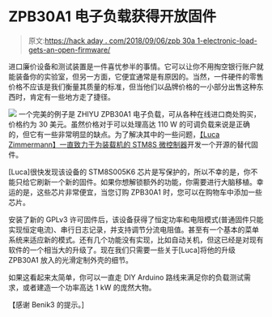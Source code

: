 # ZPB30A1 电子负载获得开放固件

> 原文:[https://hack aday . com/2018/09/06/zpb 30a 1-electronic-load-gets-an-open-firmware/](https://hackaday.com/2018/09/06/zpb30a1-electronic-load-gets-an-open-firmware/)

进口廉价设备和测试装置是一件喜忧参半的事情。它可以让你不用掏空银行账户就能装备你的实验室，但另一方面，它便宜通常是有原因的。当然，一件硬件的零售价格不应该是我们衡量其质量的标准，但当他们以品牌价格的一小部分出售这种东西时，肯定有一些地方走了捷径。

[![](../Images/1029655784c73db56e124384af872a64.png)](https://hackaday.com/wp-content/uploads/2018/09/load_detail1.jpg) 一个完美的例子是 ZHIYU ZPB30A1 电子负载，可从各种在线进口商处购买，价格约为 30 美元。虽然价格对于可以处理高达 110 W 的可调负载来说是正确的，但它有一些非常明显的缺点。为了解决其中的一些问题，[【Luca Zimmermann】一直致力于为装载机的 STM8S 微控制器](https://github.com/ArduinoHannover/ZPB30A1_Firmware)开发一个开源的替代固件。

[Luca]很快发现该设备的 STM8S005K6 芯片是写保护的，所以不幸的是，你不能只给它刷新一个新的固件。如果你想解锁额外的功能，你需要进行大脑移植。幸运的是，这些芯片非常便宜，当您订购 ZPB30A1 时，您可以在购物车中添加一些芯片。

安装了新的 GPLv3 许可固件后，该设备获得了恒定功率和电阻模式(普通固件只能实现恒定电流)、串行日志记录，并支持调节分流电阻值。甚至有一个基本的菜单系统来适应新的模式。还有几个功能没有实现，比如自动关机，但这已经是对现有软件的一个相当大的升级了。现在我们只需要一些关于[Luca]将他的升级 ZPB30A1 放入的光滑定制外壳的细节。

如果这看起来太简单，你可以一直走 DIY Arduino 路线来满足你的负载测试需求，或者建造一个功率高达 1 kW 的庞然大物。

【感谢 Benik3 的提示。]